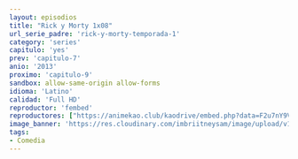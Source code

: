 ```yaml
---
layout: episodios
title: "Rick y Morty 1x08"
url_serie_padre: 'rick-y-morty-temporada-1'
category: 'series'
capitulo: 'yes'
prev: 'capitulo-7'
anio: '2013'
proximo: 'capitulo-9'
sandbox: allow-same-origin allow-forms
idioma: 'Latino'
calidad: 'Full HD'
reproductor: 'fembed'
reproductores: ["https://animekao.club/kaodrive/embed.php?data=F2u7nY9Vt4UCj/zoZsbx7dUtCHufWf7Cfsk85VbZbq+rP2i3dHQ3MkQYoK72XuqY/s7Qx+yzOF7nUgaTsole7lHuHsIBoxS41OmKoYZFRZ9S/IrmiGx8qhu/NlG5Gdu8cCnrZbHzkh1uFJXJ3Eva6bVwPB/OsaT64RESLo0HmLpoKLUogxc4BmR2ieDVNxVGzUy92bSyzcKW6k2r6+1VK8bX9zDxeh1J2dQKg7WScuLyGYhfNgiC2svWiJCzTnB/KCTD0dt0R2fxZlwsw8jSYQ01AsiKSTOc2lKhSbgrm8zIgY8EA1YYIwuLrOpXUhoO1le8ljtmKxNLUwmjw3yeTj9+0jV7wNxENvY+b2zHM9vAXWFdsn0d7bTb9PPPo751VvCxVBnowgFoHg2aRnk7qg==","https://cine24.online/stream/47098","https://cine24.online/stream/47099","https://www.ilovefembed.best/v/-5gl4ipm3z3lj1d"]
image_banner: 'https://res.cloudinary.com/imbriitneysam/image/upload/v1555883955/rick-banner-1-min.jpg'
tags:
- Comedia
---
```











